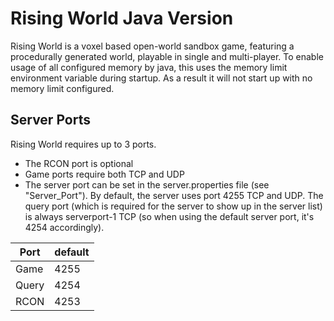 # Rising World Java Version

Rising World is a voxel based open-world sandbox game, featuring a procedurally generated world, playable in single and multi-player.
To enable usage of all configured memory by java, this uses the memory limit environment variable during startup. As a result it will not start up with no memory limit configured.


## Server Ports

Rising World requires up to 3 ports.

* The RCON port is optional
* Game ports require both TCP and UDP
* The server port can be set in the server.properties file (see "Server_Port"). By default, the server uses port 4255 TCP and UDP. The query port (which is required for the server to show up in the server list) is always serverport-1 TCP (so when using the default server port, it's 4254 accordingly).


| Port    | default       |
|---------|---------------|
| Game    |  4255         |
| Query   |  4254         |
| RCON    |  4253         |
